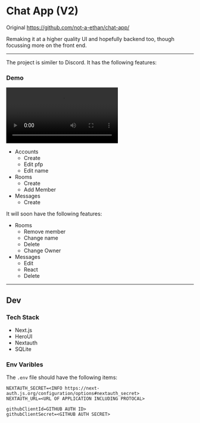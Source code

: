 # Chat App (V2)

Original https://github.com/not-a-ethan/chat-app/

Remaking it at a higher quality UI and hopefully backend too, though focussing more on the front end.

___

The project is similer to Discord. It has the following features:

### Demo

![](Demo.mp4)

- Accounts
    - Create
    - Edit pfp
    - Edit name
- Rooms
    - Create
    - Add Member
- Messages
    - Create

It will soon have the following features:

- Rooms
    - Remove member
    - Change name
    - Delete
    - Change Owner
- Messages
    - Edit
    - React
    - Delete

___

## Dev

### Tech Stack

- Next.js
- HeroUI
- Nextauth
- SQLite

### Env Varibles

The `.env` file should have the following items:

```env
NEXTAUTH_SECRET=<INFO https://next-auth.js.org/configuration/options#nextauth_secret>
NEXTAUTH_URL=<URL OF APPLICATION INCLUDING PROTOCAL>

githubClientId=GITHUB AUTH ID>
githubClientSecret=<GITHUB AUTH SECRET>
```
